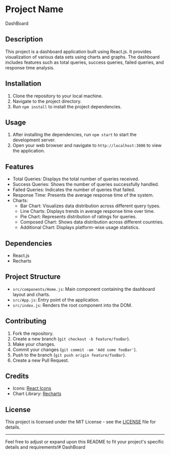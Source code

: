 
# Project Name
DashBoard
## Description
This project is a dashboard application built using React.js. It provides visualization of various data sets using charts and graphs. The dashboard includes features such as total queries, success queries, failed queries, and response time analysis.

## Installation
1. Clone the repository to your local machine.
2. Navigate to the project directory.
3. Run `npm install` to install the project dependencies.

## Usage
1. After installing the dependencies, run `npm start` to start the development server.
2. Open your web browser and navigate to `http://localhost:3000` to view the application.

## Features
- Total Queries: Displays the total number of queries received.
- Success Queries: Shows the number of queries successfully handled.
- Failed Queries: Indicates the number of queries that failed.
- Response Time: Presents the average response time of the system.
- Charts:
  - Bar Chart: Visualizes data distribution across different query types.
  - Line Charts: Displays trends in average response time over time.
  - Pie Chart: Represents distribution of ratings for queries.
  - Composed Chart: Shows data distribution across different countries.
  - Additional Chart: Displays platform-wise usage statistics.

## Dependencies
- React.js
- Recharts

## Project Structure
- `src/components/Home.js`: Main component containing the dashboard layout and charts.
- `src/App.js`: Entry point of the application.
- `src/index.js`: Renders the root component into the DOM.

## Contributing
1. Fork the repository.
2. Create a new branch (`git checkout -b feature/fooBar`).
3. Make your changes.
4. Commit your changes (`git commit -am 'Add some fooBar'`).
5. Push to the branch (`git push origin feature/fooBar`).
6. Create a new Pull Request.

## Credits
- Icons: [React Icons](https://react-icons.github.io/react-icons/)
- Chart Library: [Recharts](https://recharts.org/)

## License
This project is licensed under the MIT License - see the [LICENSE](LICENSE) file for details.

---

Feel free to adjust or expand upon this README to fit your project's specific details and requirements!#   D a s h B o a r d  
 